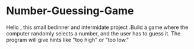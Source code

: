 # Number-Guessing-Game
Hello , this small bedinner and intermidate project .Build a game where the computer randomly selects a number, and the user has to guess it. The program will give hints like "too high" or "too low."
